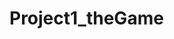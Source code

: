 # Project1_theGame
<!--
// TRELLO BOARD
https://trello.com/b/lbkkZHK9/wdi43-project1

// MVP -->
<!--
The minimum project requirements are mostly focused on functionality and
factibility of have a player interact with a ball in order to select an
specific destination on the goal, then switch player and allow the other
player to do the same.  -->

<!-- The scores are set on the initial round to a maximum of 5. whoever gets 2
goals ahead first wins the game

// FOR MORE INFO https://en.wikipedia.org/wiki/Penalty_kick_(association_football)


 -->
